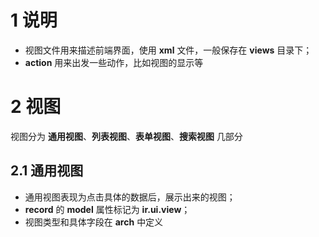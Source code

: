 # 1 说明

- 视图文件用来描述前端界面，使用 **xml** 文件，一般保存在 **views** 目录下；
- **action** 用来出发一些动作，比如视图的显示等

# 2 视图

视图分为 **通用视图**、**列表视图**、**表单视图**、**搜索视图** 几部分

## 2.1 通用视图

- 通用视图表现为点击具体的数据后，展示出来的视图；
- **record** 的 **model** 属性标记为 **ir.ui.view**；
- 视图类型和具体字段在 **arch** 中定义

